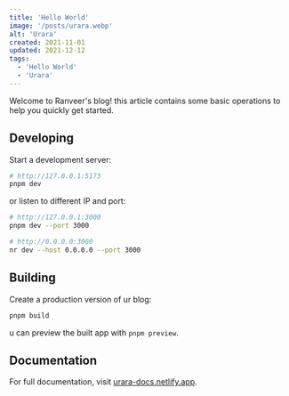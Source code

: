 ```yaml
---
title: 'Hello World'
image: '/posts/urara.webp'
alt: 'Urara'
created: 2021-11-01
updated: 2021-12-12
tags:
  - 'Hello World'
  - 'Urara'
---
```


Welcome to Ranveer's blog! this article contains some basic operations to help you quickly get started.

## Developing

Start a development server:

```bash
# http://127.0.0.1:5173
pnpm dev
```

or listen to different IP and port:

```bash
# http://127.0.0.1:3000
pnpm dev --port 3000

# http://0.0.0.0:3000
nr dev --host 0.0.0.0 --port 3000
```

## Building

Create a production version of ur blog:

```bash
pnpm build
```

u can preview the built app with `pnpm preview`.

## Documentation

For full documentation, visit [urara-docs.netlify.app](https://urara-docs.netlify.app).
